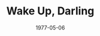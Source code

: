 ---
title: Wake Up, Darling
date: 1977-05-06
closing_date: 1977-05-21
layout: productions
featured_image:
image_caption:
image_credit:
playbill:
Theatre: Theatre Jacksonville
Venue: Little Theatre
cast:
- Martha: Nancy Kaye
- Juliet: Sabina Meyer
- Polly Emerson: Sharon Brown
- Deerfield Prescott: Gil Gimbel
- Don Emerson: Allen Hall
- Gloria: Diann Catlin
- 1st Policeman: Doug Thomas
- 2nd Policeman: Thom Scoggins
- Granville Prescott: Joe Mullarkey
- Penelope: Diane Somerville
- Mrs. Johnson: Esther Barnes
crew:
- Director: Robert Knowles
- Scene Design: Mike Murphy
- Stage Manager: Pam Jackson
- Lighting Design: Kelly Hart
- Lighting Technician: Barbara Stillson
- Sound Technician: Nancy Blocksidge
- Set Construction:
  - Cy Barnert
  - Bonnie Benwick
  - Frances Bierbaum
  - Carmen Chronister
  - Marty Friedman
  - Laura Heidenrich
  - Tom Heffernan
  - Gloria Hicklin
  - Bob Isenberger
  - Pam Jackson
  - Loris Kaplan
  - Terry Pierson
  - Rodney Rainey
  - Steve Sisco
  - Dale Stillson
- Properties:
  - Laurie Kaden
  - Valerie Howard
  - Gloria Hickman
  - Amelia Senhausen
- Costumes: Gert Berman
- Publicity: Madge Bruner
- Box Office:
  - Pat Mullarkey
  - Shirley Cooke
  - Ann Dubow
  - Lenore Hart
  - Betty Scheurer
  - Pat Somers
  - Barbara Stillson
  - Esta Tkac
orchestra:
external_links:
---